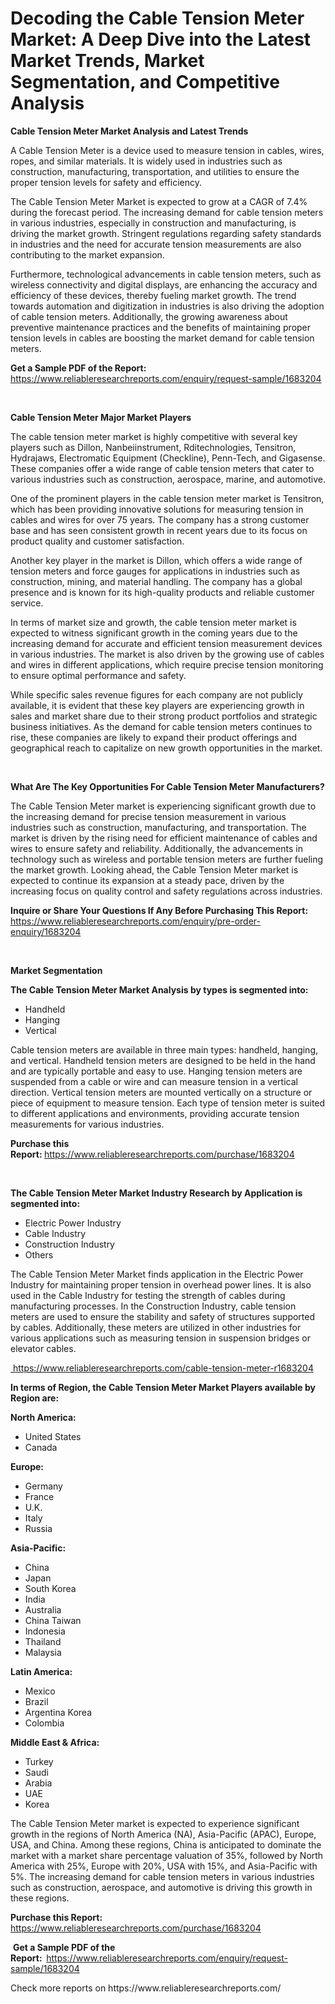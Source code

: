 <p><h1>Decoding the Cable Tension Meter Market: A Deep Dive into the Latest Market Trends, Market Segmentation, and Competitive Analysis</h1></p><p><strong>Cable Tension Meter Market Analysis and Latest Trends</strong></p>
<p><p>A Cable Tension Meter is a device used to measure tension in cables, wires, ropes, and similar materials. It is widely used in industries such as construction, manufacturing, transportation, and utilities to ensure the proper tension levels for safety and efficiency.</p><p>The Cable Tension Meter Market is expected to grow at a CAGR of 7.4% during the forecast period. The increasing demand for cable tension meters in various industries, especially in construction and manufacturing, is driving the market growth. Stringent regulations regarding safety standards in industries and the need for accurate tension measurements are also contributing to the market expansion.</p><p>Furthermore, technological advancements in cable tension meters, such as wireless connectivity and digital displays, are enhancing the accuracy and efficiency of these devices, thereby fueling market growth. The trend towards automation and digitization in industries is also driving the adoption of cable tension meters. Additionally, the growing awareness about preventive maintenance practices and the benefits of maintaining proper tension levels in cables are boosting the market demand for cable tension meters.</p></p>
<p><strong>Get a Sample PDF of the Report:&nbsp;</strong> <a href="https://www.reliableresearchreports.com/enquiry/request-sample/1683204">https://www.reliableresearchreports.com/enquiry/request-sample/1683204</a></p>
<p>&nbsp;</p>
<p><strong>Cable Tension Meter Major Market Players</strong></p>
<p><p>The cable tension meter market is highly competitive with several key players such as Dillon, Nanbeiinstrument, Rditechnologies, Tensitron, Hydrajaws, Electromatic Equipment (Checkline), Penn-Tech, and Gigasense. These companies offer a wide range of cable tension meters that cater to various industries such as construction, aerospace, marine, and automotive.</p><p>One of the prominent players in the cable tension meter market is Tensitron, which has been providing innovative solutions for measuring tension in cables and wires for over 75 years. The company has a strong customer base and has seen consistent growth in recent years due to its focus on product quality and customer satisfaction.</p><p>Another key player in the market is Dillon, which offers a wide range of tension meters and force gauges for applications in industries such as construction, mining, and material handling. The company has a global presence and is known for its high-quality products and reliable customer service.</p><p>In terms of market size and growth, the cable tension meter market is expected to witness significant growth in the coming years due to the increasing demand for accurate and efficient tension measurement devices in various industries. The market is also driven by the growing use of cables and wires in different applications, which require precise tension monitoring to ensure optimal performance and safety.</p><p>While specific sales revenue figures for each company are not publicly available, it is evident that these key players are experiencing growth in sales and market share due to their strong product portfolios and strategic business initiatives. As the demand for cable tension meters continues to rise, these companies are likely to expand their product offerings and geographical reach to capitalize on new growth opportunities in the market.</p></p>
<p>&nbsp;</p>
<p><strong>What Are The Key Opportunities For Cable Tension Meter Manufacturers?</strong></p>
<p><p>The Cable Tension Meter market is experiencing significant growth due to the increasing demand for precise tension measurement in various industries such as construction, manufacturing, and transportation. The market is driven by the rising need for efficient maintenance of cables and wires to ensure safety and reliability. Additionally, the advancements in technology such as wireless and portable tension meters are further fueling the market growth. Looking ahead, the Cable Tension Meter market is expected to continue its expansion at a steady pace, driven by the increasing focus on quality control and safety regulations across industries.</p></p>
<p><strong>Inquire or Share Your Questions If Any Before Purchasing This Report:</strong> <a href="https://www.reliableresearchreports.com/enquiry/pre-order-enquiry/1683204">https://www.reliableresearchreports.com/enquiry/pre-order-enquiry/1683204</a></p>
<p>&nbsp;</p>
<p><strong>Market Segmentation</strong></p>
<p><strong>The Cable Tension Meter Market Analysis by types is segmented into:</strong></p>
<p><ul><li>Handheld</li><li>Hanging</li><li>Vertical</li></ul></p>
<p><p>Cable tension meters are available in three main types: handheld, hanging, and vertical. Handheld tension meters are designed to be held in the hand and are typically portable and easy to use. Hanging tension meters are suspended from a cable or wire and can measure tension in a vertical direction. Vertical tension meters are mounted vertically on a structure or piece of equipment to measure tension. Each type of tension meter is suited to different applications and environments, providing accurate tension measurements for various industries.</p></p>
<p><strong>Purchase this Report:&nbsp;</strong><a href="https://www.reliableresearchreports.com/purchase/1683204">https://www.reliableresearchreports.com/purchase/1683204</a></p>
<p>&nbsp;</p>
<p><strong>The Cable Tension Meter Market Industry Research by Application is segmented into:</strong></p>
<p><ul><li>Electric Power Industry</li><li>Cable Industry</li><li>Construction Industry</li><li>Others</li></ul></p>
<p><p>The Cable Tension Meter Market finds application in the Electric Power Industry for maintaining proper tension in overhead power lines. It is also used in the Cable Industry for testing the strength of cables during manufacturing processes. In the Construction Industry, cable tension meters are used to ensure the stability and safety of structures supported by cables. Additionally, these meters are utilized in other industries for various applications such as measuring tension in suspension bridges or elevator cables.</p></p>
<p><a href="https://www.reliableresearchreports.com/cable-tension-meter-r1683204">&nbsp;https://www.reliableresearchreports.com/cable-tension-meter-r1683204</a></p>
<p><strong>In terms of Region, the Cable Tension Meter Market Players available by Region are:</strong></p>
<p>
    <p> <strong> North America: </strong>
        <ul>
            <li>United States</li>
            <li>Canada</li>
        </ul>
        </p> 
    <p> <strong> Europe: </strong>
        <ul>
            <li>Germany</li>
            <li>France</li>
            <li>U.K.</li>
            <li>Italy</li>
            <li>Russia</li>
        </ul>
        </p> 
    <p> <strong> Asia-Pacific: </strong>
        <ul>
            <li>China</li>
            <li>Japan</li>
            <li>South Korea</li>
            <li>India</li>
            <li>Australia</li>
            <li>China Taiwan</li>
            <li>Indonesia</li>
            <li>Thailand</li>
            <li>Malaysia</li>
        </ul>
        </p> 
    <p> <strong> Latin America: </strong>
        <ul>
            <li>Mexico</li>
            <li>Brazil</li>
            <li>Argentina Korea</li>
            <li>Colombia</li>
        </ul>
        </p> 
    <p> <strong> Middle East & Africa: </strong>
        <ul>
            <li>Turkey</li>
            <li>Saudi</li>
            <li>Arabia</li>
            <li>UAE</li>
            <li>Korea</li>
        </ul>
    </p>
    </p>
<p><p>The Cable Tension Meter market is expected to experience significant growth in the regions of North America (NA), Asia-Pacific (APAC), Europe, USA, and China. Among these regions, China is anticipated to dominate the market with a market share percentage valuation of 35%, followed by North America with 25%, Europe with 20%, USA with 15%, and Asia-Pacific with 5%. The increasing demand for cable tension meters in various industries such as construction, aerospace, and automotive is driving this growth in these regions.</p></p>
<p><strong>Purchase this Report: </strong><a href="https://www.reliableresearchreports.com/purchase/1683204">https://www.reliableresearchreports.com/purchase/1683204</a></p>
<p>&nbsp;<strong>Get a Sample PDF of the Report:&nbsp;&nbsp;</strong><a href="https://www.reliableresearchreports.com/enquiry/request-sample/1683204">https://www.reliableresearchreports.com/enquiry/request-sample/1683204</a></p>
<p><strong></strong></p>
<p>Check more reports on https://www.reliableresearchreports.com/</p>